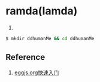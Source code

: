 # ramda(lamda)

1. 
```bash
$ mkdir ddhumanMe && cd ddhumanMe
```



## Reference

1. [eggjs.org快速入门](https://eggjs.org/zh-cn/intro/quickstart.html)




